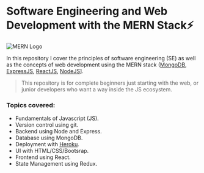 # Software Engineering and Web Development with the MERN Stack:zap:

![MERN Logo](https://techsparx.com/nodejs/mern/img/mern-stack-logo.jpg)

In this repository I cover the principles of software engineering (SE) as well as the concepts of web development using the MERN stack ([MongoDB](https://www.mongodb.com/), [ExpressJS](https://expressjs.com/), [ReactJS](https://reactjs.org/), [NodeJS](https://nodejs.org/en/)].

> This repository is for complete beginners just starting with the web, or junior developers who want a way inside the JS ecosystem.

### Topics covered: 
* Fundamentals of Javascript (JS).
* Version control using git.
* Backend using Node and Express.
* Database using MongoDB.
* Deployment with [Heroku](https://www.heroku.com/).
* UI with HTML/CSS/Bootsrap.
* Frontend using React.
* State Management using Redux.
